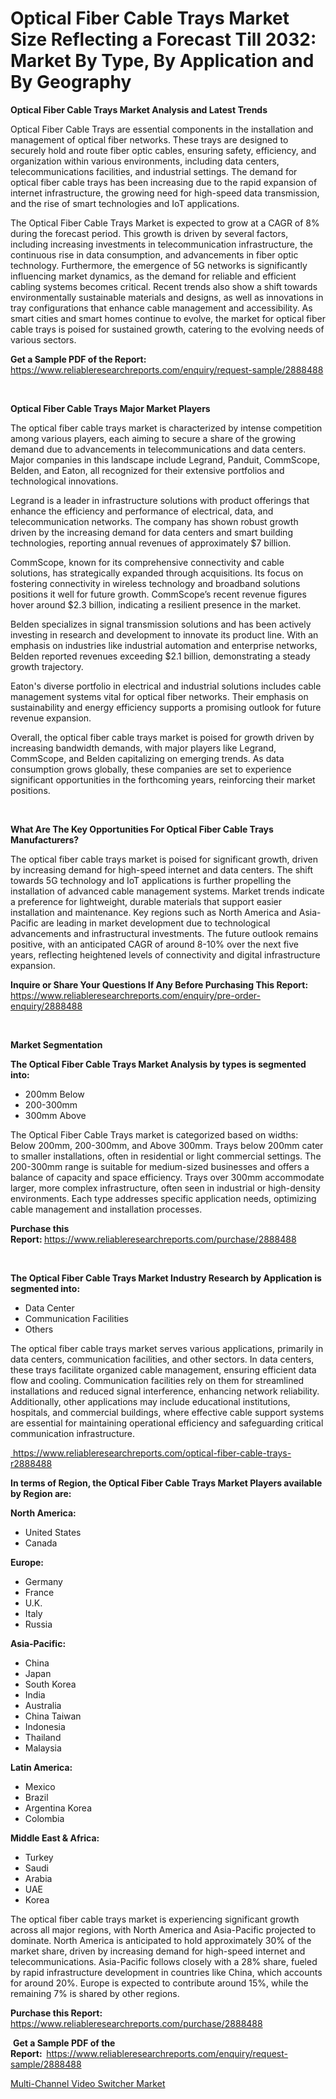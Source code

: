 <p><h1>Optical Fiber Cable Trays Market Size Reflecting a Forecast Till 2032: Market By Type, By Application and By Geography</h1></p><p><strong>Optical Fiber Cable Trays Market Analysis and Latest Trends</strong></p>
<p><p>Optical Fiber Cable Trays are essential components in the installation and management of optical fiber networks. These trays are designed to securely hold and route fiber optic cables, ensuring safety, efficiency, and organization within various environments, including data centers, telecommunications facilities, and industrial settings. The demand for optical fiber cable trays has been increasing due to the rapid expansion of internet infrastructure, the growing need for high-speed data transmission, and the rise of smart technologies and IoT applications.</p><p>The Optical Fiber Cable Trays Market is expected to grow at a CAGR of 8% during the forecast period. This growth is driven by several factors, including increasing investments in telecommunication infrastructure, the continuous rise in data consumption, and advancements in fiber optic technology. Furthermore, the emergence of 5G networks is significantly influencing market dynamics, as the demand for reliable and efficient cabling systems becomes critical. Recent trends also show a shift towards environmentally sustainable materials and designs, as well as innovations in tray configurations that enhance cable management and accessibility. As smart cities and smart homes continue to evolve, the market for optical fiber cable trays is poised for sustained growth, catering to the evolving needs of various sectors.</p></p>
<p><strong>Get a Sample PDF of the Report:&nbsp;</strong> <a href="https://www.reliableresearchreports.com/enquiry/request-sample/2888488?utm_campaign=3309&utm_medium=2&utm_source=Github&utm_content=ia&utm_term=14032025&utm_id=optical-fiber-cable-trays">https://www.reliableresearchreports.com/enquiry/request-sample/2888488</a></p>
<p>&nbsp;</p>
<p><strong>Optical Fiber Cable Trays Major Market Players</strong></p>
<p><p>The optical fiber cable trays market is characterized by intense competition among various players, each aiming to secure a share of the growing demand due to advancements in telecommunications and data centers. Major companies in this landscape include Legrand, Panduit, CommScope, Belden, and Eaton, all recognized for their extensive portfolios and technological innovations.</p><p>Legrand is a leader in infrastructure solutions with product offerings that enhance the efficiency and performance of electrical, data, and telecommunication networks. The company has shown robust growth driven by the increasing demand for data centers and smart building technologies, reporting annual revenues of approximately $7 billion.</p><p>CommScope, known for its comprehensive connectivity and cable solutions, has strategically expanded through acquisitions. Its focus on fostering connectivity in wireless technology and broadband solutions positions it well for future growth. CommScope’s recent revenue figures hover around $2.3 billion, indicating a resilient presence in the market.</p><p>Belden specializes in signal transmission solutions and has been actively investing in research and development to innovate its product line. With an emphasis on industries like industrial automation and enterprise networks, Belden reported revenues exceeding $2.1 billion, demonstrating a steady growth trajectory.</p><p>Eaton's diverse portfolio in electrical and industrial solutions includes cable management systems vital for optical fiber networks. Their emphasis on sustainability and energy efficiency supports a promising outlook for future revenue expansion.</p><p>Overall, the optical fiber cable trays market is poised for growth driven by increasing bandwidth demands, with major players like Legrand, CommScope, and Belden capitalizing on emerging trends. As data consumption grows globally, these companies are set to experience significant opportunities in the forthcoming years, reinforcing their market positions.</p></p>
<p>&nbsp;</p>
<p><strong>What Are The Key Opportunities For Optical Fiber Cable Trays Manufacturers?</strong></p>
<p><p>The optical fiber cable trays market is poised for significant growth, driven by increasing demand for high-speed internet and data centers. The shift towards 5G technology and IoT applications is further propelling the installation of advanced cable management systems. Market trends indicate a preference for lightweight, durable materials that support easier installation and maintenance. Key regions such as North America and Asia-Pacific are leading in market development due to technological advancements and infrastructural investments. The future outlook remains positive, with an anticipated CAGR of around 8-10% over the next five years, reflecting heightened levels of connectivity and digital infrastructure expansion.</p></p>
<p><strong>Inquire or Share Your Questions If Any Before Purchasing This Report:</strong> <a href="https://www.reliableresearchreports.com/enquiry/pre-order-enquiry/2888488?utm_campaign=3309&utm_medium=2&utm_source=Github&utm_content=ia&utm_term=14032025&utm_id=optical-fiber-cable-trays">https://www.reliableresearchreports.com/enquiry/pre-order-enquiry/2888488</a></p>
<p>&nbsp;</p>
<p><strong>Market Segmentation</strong></p>
<p><strong>The Optical Fiber Cable Trays Market Analysis by types is segmented into:</strong></p>
<p><ul><li>200mm Below</li><li>200-300mm</li><li>300mm Above</li></ul></p>
<p><p>The Optical Fiber Cable Trays market is categorized based on widths: Below 200mm, 200-300mm, and Above 300mm. Trays below 200mm cater to smaller installations, often in residential or light commercial settings. The 200-300mm range is suitable for medium-sized businesses and offers a balance of capacity and space efficiency. Trays over 300mm accommodate larger, more complex infrastructure, often seen in industrial or high-density environments. Each type addresses specific application needs, optimizing cable management and installation processes.</p></p>
<p><strong>Purchase this Report:&nbsp;</strong><a href="https://www.reliableresearchreports.com/purchase/2888488?utm_campaign=3309&utm_medium=2&utm_source=Github&utm_content=ia&utm_term=14032025&utm_id=optical-fiber-cable-trays">https://www.reliableresearchreports.com/purchase/2888488</a></p>
<p>&nbsp;</p>
<p><strong>The Optical Fiber Cable Trays Market Industry Research by Application is segmented into:</strong></p>
<p><ul><li>Data Center</li><li>Communication Facilities</li><li>Others</li></ul></p>
<p><p>The optical fiber cable trays market serves various applications, primarily in data centers, communication facilities, and other sectors. In data centers, these trays facilitate organized cable management, ensuring efficient data flow and cooling. Communication facilities rely on them for streamlined installations and reduced signal interference, enhancing network reliability. Additionally, other applications may include educational institutions, hospitals, and commercial buildings, where effective cable support systems are essential for maintaining operational efficiency and safeguarding critical communication infrastructure.</p></p>
<p><a href="https://www.reliableresearchreports.com/optical-fiber-cable-trays-r2888488?utm_campaign=3309&utm_medium=2&utm_source=Github&utm_content=ia&utm_term=14032025&utm_id=optical-fiber-cable-trays">&nbsp;https://www.reliableresearchreports.com/optical-fiber-cable-trays-r2888488</a></p>
<p><strong>In terms of Region, the Optical Fiber Cable Trays Market Players available by Region are:</strong></p>
<p>
    <p> <strong> North America: </strong>
        <ul>
            <li>United States</li>
            <li>Canada</li>
        </ul>
        </p> 
    <p> <strong> Europe: </strong>
        <ul>
            <li>Germany</li>
            <li>France</li>
            <li>U.K.</li>
            <li>Italy</li>
            <li>Russia</li>
        </ul>
        </p> 
    <p> <strong> Asia-Pacific: </strong>
        <ul>
            <li>China</li>
            <li>Japan</li>
            <li>South Korea</li>
            <li>India</li>
            <li>Australia</li>
            <li>China Taiwan</li>
            <li>Indonesia</li>
            <li>Thailand</li>
            <li>Malaysia</li>
        </ul>
        </p> 
    <p> <strong> Latin America: </strong>
        <ul>
            <li>Mexico</li>
            <li>Brazil</li>
            <li>Argentina Korea</li>
            <li>Colombia</li>
        </ul>
        </p> 
    <p> <strong> Middle East & Africa: </strong>
        <ul>
            <li>Turkey</li>
            <li>Saudi</li>
            <li>Arabia</li>
            <li>UAE</li>
            <li>Korea</li>
        </ul>
    </p>
    </p>
<p><p>The optical fiber cable trays market is experiencing significant growth across all major regions, with North America and Asia-Pacific projected to dominate. North America is anticipated to hold approximately 30% of the market share, driven by increasing demand for high-speed internet and telecommunications. Asia-Pacific follows closely with a 28% share, fueled by rapid infrastructure development in countries like China, which accounts for around 20%. Europe is expected to contribute around 15%, while the remaining 7% is shared by other regions.</p></p>
<p><strong>Purchase this Report: </strong><a href="https://www.reliableresearchreports.com/purchase/2888488?utm_campaign=3309&utm_medium=2&utm_source=Github&utm_content=ia&utm_term=14032025&utm_id=optical-fiber-cable-trays">https://www.reliableresearchreports.com/purchase/2888488</a></p>
<p>&nbsp;<strong>Get a Sample PDF of the Report:&nbsp;&nbsp;</strong><a href="https://www.reliableresearchreports.com/enquiry/request-sample/2888488?utm_campaign=3309&utm_medium=2&utm_source=Github&utm_content=ia&utm_term=14032025&utm_id=optical-fiber-cable-trays">https://www.reliableresearchreports.com/enquiry/request-sample/2888488</a></p>
<p><strong></strong></p>
<p><p><a href="https://github.com/shrebasokib/Market-Research-Report-List-1/blob/main/multi-channel-video-switcher-market.md?utm_campaign=3309&utm_medium=2&utm_source=Github&utm_content=ia&utm_term=14032025&utm_id=optical-fiber-cable-trays">Multi-Channel Video Switcher Market</a></p></p>